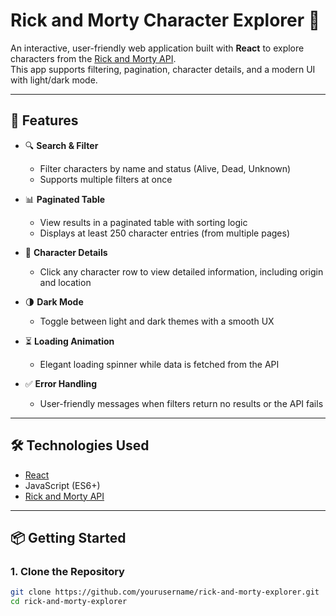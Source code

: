 # Rick and Morty Character Explorer 🌌

An interactive, user-friendly web application built with **React** to explore characters from the [Rick and Morty API](https://rickandmortyapi.com/).  
This app supports filtering, pagination, character details, and a modern UI with light/dark mode.

---

## 🚀 Features

- 🔍 **Search & Filter**
  - Filter characters by name and status (Alive, Dead, Unknown)
  - Supports multiple filters at once

- 📊 **Paginated Table**
  - View results in a paginated table with sorting logic
  - Displays at least 250 character entries (from multiple pages)

- 🧍 **Character Details**
  - Click any character row to view detailed information, including origin and location

- 🌗 **Dark Mode**
  - Toggle between light and dark themes with a smooth UX

- ⏳ **Loading Animation**
  - Elegant loading spinner while data is fetched from the API

- ✅ **Error Handling**
  - User-friendly messages when filters return no results or the API fails

---

## 🛠️ Technologies Used

- [React](https://reactjs.org/)
- JavaScript (ES6+)
- [Rick and Morty API](https://rickandmortyapi.com/)
---

## 📦 Getting Started

### 1. Clone the Repository

```bash
git clone https://github.com/yourusername/rick-and-morty-explorer.git
cd rick-and-morty-explorer
